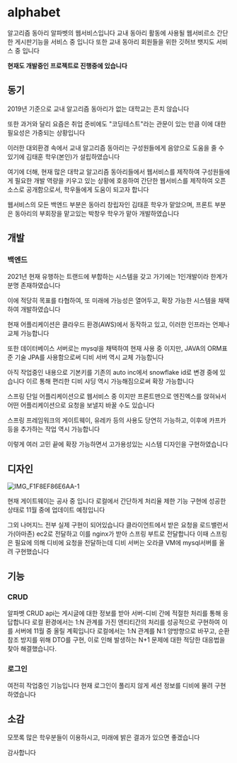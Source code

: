 # alphabet

알고리즘 동아리 알파벳의 웹서비스입니다
교내 동아리 활동에 사용될 웹서비르소 간단한 게시판기능을 서비스 중 입니다
또한 교내 동아리 회원들을 위한 깃허브 뱃지도 서비스 중 입니다

**현재도 개발중인 프로젝트로 진행중에 있습니다**

## 동기
2019년 기준으로 교내 알고리즘 동아리가 없는 대학교는 흔치 않습니다

또한 과거와 달리 요즘은 취업 준비에도 "코딩테스트"라는 관문이 있는 만큼 이에 대한 필요성은 가중되는 상황입니다

이러한 대외환경 속에서 교내 알고리즘 동아리는 구성원들에게 음양으로 도움을 줄 수 있기에 김태훈 학우(본인)가 설립하였습니다

여기에 더해, 현재 많은 대학교 알고리즘 동아리들에서 웹서비스를 제작하여 구성원들에게 필요한 개발 역량을 키우고 있는 상황에 호응하여 간단한 웹서비스를 제작하여 오픈 소스로 공개함으로서, 학우들에게 도움이 되고자 합니다

웹서비스의 모든 백엔드 부분은 동아리 창립자인 김태훈 학우가 맡았으며, 프론트 부분은 동아리의 부회장을 맡고있는 박창우 학우가 맡아 개발하였습니다

## 개발

### 백엔드

2021년 현재 유행하는 트랜드에 부합하는 시스템을 갖고 가기에는 1인개발이라 한계가 분명 존재하였습니다

이에 적당히 목표를 타협하여, 또 미래에 가능성은 열어두고, 확장 가능한 시스템을 채택하여 개발하였습니다

현재 어플리케이션은 클라우드 환경(AWS)에서 동작하고 있고, 이러한 인프라는 언제나 교체 가능합니다

또한 데이터베이스 서버로는 mysql을 채택하여 현재 사용 중 이지만, JAVA의 ORM표준 기술 JPA를 사용함으로써 디비 서버 역시 교체 가능합니다

아직 작업중인 내용으로 기본키를 기존의 auto inc에서 snowflake id로 변경 중에 있습니다 이르 통해 편리한 디비 샤딩 역시 가능해짐으로써 확장 가능합니다

스프링 단일 어플리케이션으로 웹서비스 중 이지만 프론트맨으로 엔진엑스를 앉혀놔서 어떤 어플리케이션으로 요청을 보낼지 바꿀 수도 있습니다

스프링 프레임워크의 게이트웨이, 유레카 등의 사용도 당연히 가능하고, 이후에 카프카등을 추가하는 작업 역시 가능합니다

이렇게 여러 고민 끝에 확장 가능하면서 고가용성있는 시스템 디자인을 구현하였습니다

## 디자인
![IMG_F1F8EF86E6AA-1](https://user-images.githubusercontent.com/46879264/139015013-d0772fb2-32d1-4d9c-913b-6d990b92b175.jpeg)

현재 게이트웨이는 공사 중 입니다
로컬에서 간단하게 처리율 제한 기능 구현에 성공한 상태로 11월 중에 업데이트 예정입니다

그외 나머지느 전부 실제 구현이 되어있습니다
클라이언트에서 받은 요청을 로드밸런서가(아마존) ec2로 전달하고 이를 nginx가 받아 스프링 부트로 전달합니다
이때 스프링은 필요에 의해 디비에 요청을 전달하는데 디비 서버는 오라클 VM에 mysql서버를 올려 구현했습니다

## 기능

### CRUD

알파벳 CRUD api는 게시글에 대한 정보를 받아 서버-디비 간에 적절한 처리를 통해 응답합니다
로컬 환경에서는 1:N 관계를 가진 엔티티간의 처리를 성공적으로 구현하여 이를 서버에 11월 중 올릴 계획입니다
로컬에서는 1:N 관계를 N:1 양방향으로 바꾸고, 순환 참조 방지를 위해 DTO를 구현, 이로 인해 발생하는 N+1 문제에 대한 적당한 대응법을 찾아 해결했습니다.

### 로그인

여전히 작업중인 기능입니다
현재 로그인이 풀리지 않게 세션 정보를 디비에 물려 구현하였습니다

## 소감

모쪼록 많은 학우분들이 이용하시고, 미래에 밝은 결과가 있으면 좋겠습니다

감사합니다
